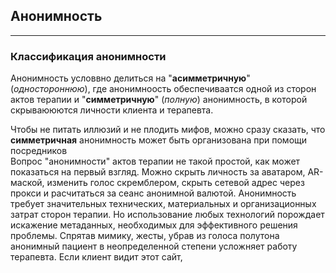 ## Анонимность
---

### Классификация анонимности

Анонимность условвно делиться на "**асимметричную**" (_одностороннюю_), где анонимноость обеспечиваатся одной из сторон актов терапии и "**симметричную**" (_полную_) анонимность, в которой скрываююются личности клиента и терапевта.

Чтобы не питать иллюзий и не плодить мифов, можно сразу сказать, что **симметричная** анонимность может быть организована при помощи посредников  
Вопрос "анонимности" актов терапии не такой простой, как может показаться на первый взгляд. Можно скрыть личность за аватаром, AR-маской, изменить голос скремблером, скрыть сетевой адрес через прокси и расчитаться за сеанс анонимной валютой.
Анонимность требует значительных технических, материальных и организационных затрат сторон терапии. 
Но использование любых технологий порождает искажение метаданных, необходимых для эффективного решения проблемы. Спрятав мимику, жесты, убрав из голоса полутона анонимный пациент в неопределенной степени усложняет работу терапевта. 
Если клиент видит этот сайт, 
